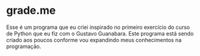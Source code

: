 # grade.me
Esse é um programa que eu criei inspirado no primeiro exercício do curso de Python que eu fiz com o Gustavo Guanabara. Este programa está sendo criado aos poucos conforme vou expandindo meus conhecimentos na programação.
